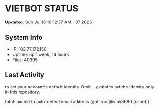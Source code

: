 # VIETBOT STATUS
**Updated**: Sun Jul 13 10:12:57 AM +07 2025

## System Info
- IP: 103.77.172.150
- Uptime: up 1 week, 14 hours
- Files: 40305

## Last Activity

to set your account's default identity.
Omit --global to set the identity only in this repository.

fatal: unable to auto-detect email address (got 'root@vinh3690.(none)')

